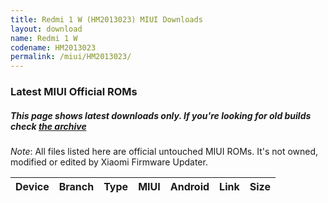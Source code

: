```yaml
---
title: Redmi 1 W (HM2013023) MIUI Downloads
layout: download
name: Redmi 1 W
codename: HM2013023
permalink: /miui/HM2013023/
---
```

### Latest MIUI Official ROMs
##### This page shows latest downloads only. If you're looking for old builds check [the archive](/archive/miui/HM2013023/)
*Note*: All files listed here are official untouched MIUI ROMs. It's not owned, modified or edited by Xiaomi Firmware Updater.


<div class="table-responsive-md" id="table-wrapper">
<table id="miui" class="compact table table-striped table-hover table-sm">
    <thead class="thead-dark">
        <tr>
            <th>Device</th>
            <th>Branch</th>
            <th>Type</th>
            <th>MIUI</th>
            <th>Android</th>
            <th>Link</th>
            <th>Size</th>
        </tr>
    </thead>
    <script>loadMiuiDownloads('HM2013023')</script>
</table>
</div>



